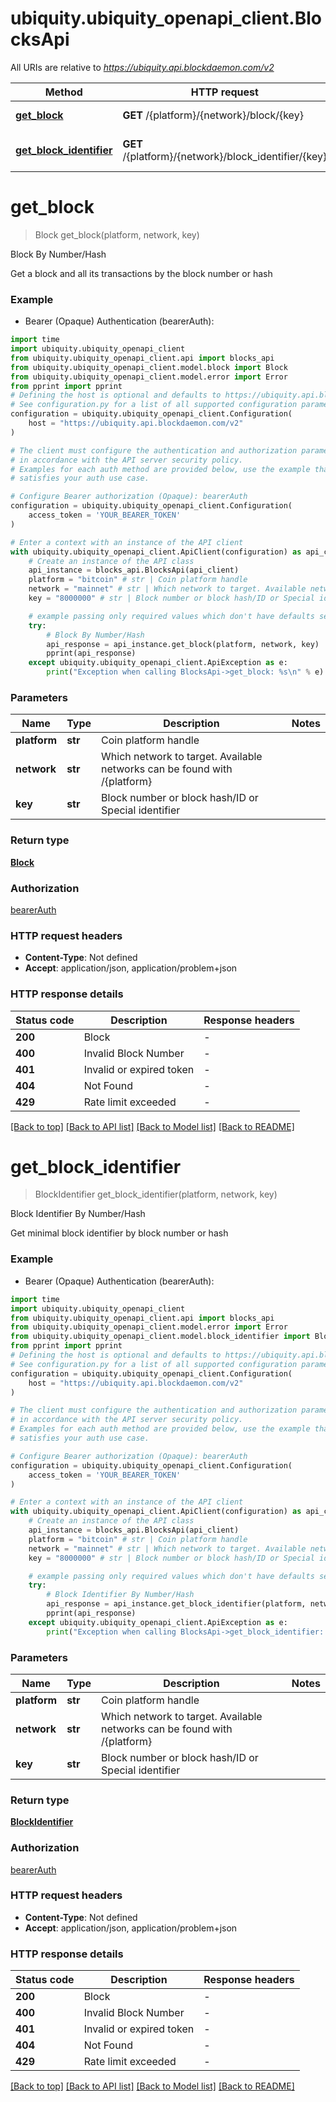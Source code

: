 # ubiquity.ubiquity_openapi_client.BlocksApi

All URIs are relative to *https://ubiquity.api.blockdaemon.com/v2*

Method | HTTP request | Description
------------- | ------------- | -------------
[**get_block**](BlocksApi.md#get_block) | **GET** /{platform}/{network}/block/{key} | Block By Number/Hash
[**get_block_identifier**](BlocksApi.md#get_block_identifier) | **GET** /{platform}/{network}/block_identifier/{key} | Block Identifier By Number/Hash


# **get_block**
> Block get_block(platform, network, key)

Block By Number/Hash

Get a block and all its transactions by the block number or hash

### Example

* Bearer (Opaque) Authentication (bearerAuth):
```python
import time
import ubiquity.ubiquity_openapi_client
from ubiquity.ubiquity_openapi_client.api import blocks_api
from ubiquity.ubiquity_openapi_client.model.block import Block
from ubiquity.ubiquity_openapi_client.model.error import Error
from pprint import pprint
# Defining the host is optional and defaults to https://ubiquity.api.blockdaemon.com/v2
# See configuration.py for a list of all supported configuration parameters.
configuration = ubiquity.ubiquity_openapi_client.Configuration(
    host = "https://ubiquity.api.blockdaemon.com/v2"
)

# The client must configure the authentication and authorization parameters
# in accordance with the API server security policy.
# Examples for each auth method are provided below, use the example that
# satisfies your auth use case.

# Configure Bearer authorization (Opaque): bearerAuth
configuration = ubiquity.ubiquity_openapi_client.Configuration(
    access_token = 'YOUR_BEARER_TOKEN'
)

# Enter a context with an instance of the API client
with ubiquity.ubiquity_openapi_client.ApiClient(configuration) as api_client:
    # Create an instance of the API class
    api_instance = blocks_api.BlocksApi(api_client)
    platform = "bitcoin" # str | Coin platform handle
    network = "mainnet" # str | Which network to target. Available networks can be found with /{platform}
    key = "8000000" # str | Block number or block hash/ID or Special identifier

    # example passing only required values which don't have defaults set
    try:
        # Block By Number/Hash
        api_response = api_instance.get_block(platform, network, key)
        pprint(api_response)
    except ubiquity.ubiquity_openapi_client.ApiException as e:
        print("Exception when calling BlocksApi->get_block: %s\n" % e)
```


### Parameters

Name | Type | Description  | Notes
------------- | ------------- | ------------- | -------------
 **platform** | **str**| Coin platform handle |
 **network** | **str**| Which network to target. Available networks can be found with /{platform} |
 **key** | **str**| Block number or block hash/ID or Special identifier |

### Return type

[**Block**](Block.md)

### Authorization

[bearerAuth](../README.md#bearerAuth)

### HTTP request headers

 - **Content-Type**: Not defined
 - **Accept**: application/json, application/problem+json


### HTTP response details
| Status code | Description | Response headers |
|-------------|-------------|------------------|
**200** | Block |  -  |
**400** | Invalid Block Number |  -  |
**401** | Invalid or expired token |  -  |
**404** | Not Found |  -  |
**429** | Rate limit exceeded |  -  |

[[Back to top]](#) [[Back to API list]](../README.md#documentation-for-api-endpoints) [[Back to Model list]](../README.md#documentation-for-models) [[Back to README]](../README.md)

# **get_block_identifier**
> BlockIdentifier get_block_identifier(platform, network, key)

Block Identifier By Number/Hash

Get minimal block identifier by block number or hash

### Example

* Bearer (Opaque) Authentication (bearerAuth):
```python
import time
import ubiquity.ubiquity_openapi_client
from ubiquity.ubiquity_openapi_client.api import blocks_api
from ubiquity.ubiquity_openapi_client.model.error import Error
from ubiquity.ubiquity_openapi_client.model.block_identifier import BlockIdentifier
from pprint import pprint
# Defining the host is optional and defaults to https://ubiquity.api.blockdaemon.com/v2
# See configuration.py for a list of all supported configuration parameters.
configuration = ubiquity.ubiquity_openapi_client.Configuration(
    host = "https://ubiquity.api.blockdaemon.com/v2"
)

# The client must configure the authentication and authorization parameters
# in accordance with the API server security policy.
# Examples for each auth method are provided below, use the example that
# satisfies your auth use case.

# Configure Bearer authorization (Opaque): bearerAuth
configuration = ubiquity.ubiquity_openapi_client.Configuration(
    access_token = 'YOUR_BEARER_TOKEN'
)

# Enter a context with an instance of the API client
with ubiquity.ubiquity_openapi_client.ApiClient(configuration) as api_client:
    # Create an instance of the API class
    api_instance = blocks_api.BlocksApi(api_client)
    platform = "bitcoin" # str | Coin platform handle
    network = "mainnet" # str | Which network to target. Available networks can be found with /{platform}
    key = "8000000" # str | Block number or block hash/ID or Special identifier

    # example passing only required values which don't have defaults set
    try:
        # Block Identifier By Number/Hash
        api_response = api_instance.get_block_identifier(platform, network, key)
        pprint(api_response)
    except ubiquity.ubiquity_openapi_client.ApiException as e:
        print("Exception when calling BlocksApi->get_block_identifier: %s\n" % e)
```


### Parameters

Name | Type | Description  | Notes
------------- | ------------- | ------------- | -------------
 **platform** | **str**| Coin platform handle |
 **network** | **str**| Which network to target. Available networks can be found with /{platform} |
 **key** | **str**| Block number or block hash/ID or Special identifier |

### Return type

[**BlockIdentifier**](BlockIdentifier.md)

### Authorization

[bearerAuth](../README.md#bearerAuth)

### HTTP request headers

 - **Content-Type**: Not defined
 - **Accept**: application/json, application/problem+json


### HTTP response details
| Status code | Description | Response headers |
|-------------|-------------|------------------|
**200** | Block |  -  |
**400** | Invalid Block Number |  -  |
**401** | Invalid or expired token |  -  |
**404** | Not Found |  -  |
**429** | Rate limit exceeded |  -  |

[[Back to top]](#) [[Back to API list]](../README.md#documentation-for-api-endpoints) [[Back to Model list]](../README.md#documentation-for-models) [[Back to README]](../README.md)

